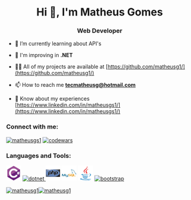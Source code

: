 
<h1 align="center">Hi 👋, I'm Matheus Gomes</h1>
<h3 align="center">Web Developer</h3>

- 🌱 I’m currently learning about API's

- 💬 I'm improving in **.NET**

- 👨‍💻 All of my projects are available at [https://github.com/matheusg1/](https://github.com/matheusg1/)

- 📫 How to reach me **tecmatheusg@hotmail.com**

- 📄 Know about my experiences [https://www.linkedin.com/in/matheusgs1/](https://www.linkedin.com/in/matheusgs1/)

<h3 align="left">Connect with me:</h3>
<p align="left">
<a href="https://linkedin.com/in/matheusgs1" target="_blank"><img align="center" src="https://raw.githubusercontent.com/rahuldkjain/github-profile-readme-generator/master/src/images/icons/Social/linked-in-alt.svg" alt="matheusgs1" height="30" width="40" /></a>
<a href="https://www.codewars.com/users/matheusg1" target="_blank">
<img align="center" src="https://docs.codewars.com/logo.svg" alt="codewars" height="40" width="40"/></a>
</p>

<h3 align="left">Languages and Tools:</h3>

<p align="left">
<img src="https://raw.githubusercontent.com/devicons/devicon/master/icons/csharp/csharp-original.svg" alt="csharp" width="40" height="40"/> </a> <a href="https://dotnet.microsoft.com/" target="_blank" rel="noreferrer"> <img src="https://cdn.jsdelivr.net/gh/devicons/devicon/icons/dot-net/dot-net-plain-wordmark.svg" alt="dotnet" width="40" height="40" /> </a>
<a href="https://www.php.net" target="_blank" rel="noreferrer"><img src="https://raw.githubusercontent.com/devicons/devicon/master/icons/php/php-original.svg" alt="php" width="40" height="40"/></a>
<a href="https://www.mysql.com" target="_blank" rel="noreferrer"><img src="https://raw.githubusercontent.com/devicons/devicon/master/icons/mysql/mysql-original-wordmark.svg" alt="mysql" width="40" height="40"/></a>
<a href="https://www.java.com" target="_blank" rel="noreferrer"> <img src="https://raw.githubusercontent.com/devicons/devicon/master/icons/java/java-original.svg" alt="java" width="40" height="40"/></a>
<a href="https://getbootstrap.com" target="_blank" rel="noreferrer">  <img src="https://cdn.jsdelivr.net/gh/devicons/devicon/icons/bootstrap/bootstrap-plain.svg" alt="bootstrap" width="40" height="40" /> </a> <a href="https://www.w3schools.com/cs/" target="_blank" rel="noreferrer"> 
<p>
 <img align="center" src="https://github-readme-stats.vercel.app/api?username=matheusg1&show_icons=true&theme=radical&bg_color=0d1117&hide_border=true&locale=en" alt="matheusg1"/><img align="center" src="https://github-readme-stats.vercel.app/api/top-langs?username=matheusg1&show_icons=true&theme=radical&bg_color=0d1117&hide_border=true&locale=en&layout=compact" alt="matheusg1" />
</p>

